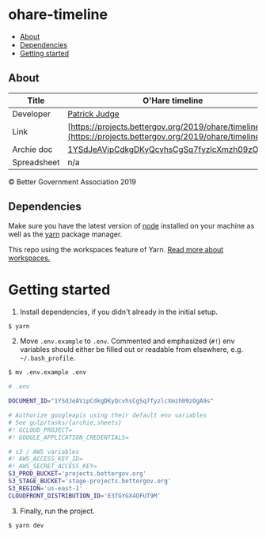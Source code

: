 # ohare-timeline

- [About](#about)
- [Dependencies](#dependencies)
- [Getting started](#getting-started)

## About

| Title       | O&#39;Hare timeline                                                                                                                  |
| ----------- | ------------------------------------------------------------------------------------------------------------------------------------ |
| Developer   | [Patrick Judge](pjudge@bettergov.org)                                                                                                |
| Link        | [https://projects.bettergov.org/2019/ohare/timeline/](https://projects.bettergov.org/2019/ohare/timeline/)                           |
| Archie doc  | [1YSdJeAVipCdkgDKyQcvhsCgSq7fyzlcXmzh09zOgA9s](https://docs.google.com/document/d/1YSdJeAVipCdkgDKyQcvhsCgSq7fyzlcXmzh09zOgA9s/edit) |
| Spreadsheet | n/a                                                                                                                                  |

© Better Government Association 2019

## Dependencies

Make sure you have the latest version of [node](https://docs.npmjs.com/getting-started/installing-node) installed on your machine as well as the [yarn](https://yarnpkg.com/en/docs/install) package manager.

This repo using the workspaces feature of Yarn. [Read more about workspaces.](https://yarnpkg.com/lang/en/docs/workspaces/)

# Getting started

1.  Install dependencies, if you didn't already in the initial setup.

```bash
$ yarn
```

2. Move `.env.example` to `.env`. Commented and emphasized (`#!`) env variables should either be filled out or readable from elsewhere, e.g. `~/.bash_profile`.

```bash
$ mv .env.example .env
```

```bash
# .env

DOCUMENT_ID="1YSdJeAVipCdkgDKyQcvhsCgSq7fyzlcXmzh09zOgA9s"

# Authorize googleapis using their default env variables
# See gulp/tasks/{archie,sheets}
#! GCLOUD_PROJECT=
#! GOOGLE_APPLICATION_CREDENTIALS=

# s3 / AWS variables
#! AWS_ACCESS_KEY_ID=
#! AWS_SECRET_ACCESS_KEY=
S3_PROD_BUCKET='projects.bettergov.org'
S3_STAGE_BUCKET='stage-projects.bettergov.org'
S3_REGION='us-east-1'
CLOUDFRONT_DISTRIBUTION_ID='E3TGYGX4OFUT9M'

```

3.  Finally, run the project.

```bash
$ yarn dev
```
